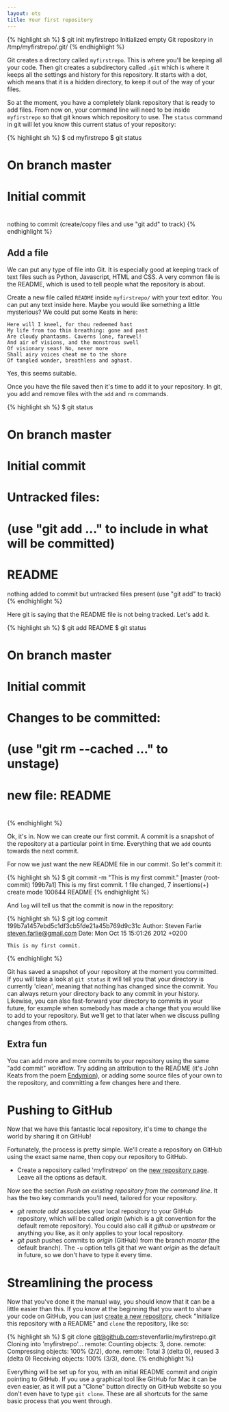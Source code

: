```yaml
---
layout: ots
title: Your first repository
---
```



{% highlight sh %}
$ git init myfirstrepo
Initialized empty Git repository in /tmp/myfirstrepo/.git/
{% endhighlight %}

Git creates a directory called `myfirstrepo`. This is where you'll be keeping all
your code. Then git creates a subdirectory called `.git` which is where it keeps
all the settings and history for this repository. It starts with a dot, which means
that it is a hidden directory, to keep it out of the way of your files.

So at the moment, you have a completely blank repository that is ready to add
files. From now on, your command line will need to be inside `myfirstrepo` so
that git knows which repository to use. The `status` command in git will let you
know this current status of your repository:

{% highlight sh %}
$ cd myfirstrepo
$ git status
# On branch master
#
# Initial commit
#
nothing to commit (create/copy files and use "git add" to track)
{% endhighlight %}

## Add a file

We can put any type of file into Git. It is especially good at keeping track of
text files such as Python, Javascript, HTML and CSS. A very common file is the
README, which is used to tell people what the repository is about.

Create a new file called `README` inside `myfirstrepo/` with your text editor.
You can put any text inside here. Maybe you would like something a little
mysterious? We could put some Keats in here:

    Here will I kneel, for thou redeemed hast
    My life from too thin breathing: gone and past
    Are cloudy phantasms. Caverns lone, farewel!
    And air of visions, and the monstrous swell
    Of visionary seas! No, never more
    Shall airy voices cheat me to the shore
    Of tangled wonder, breathless and aghast.

Yes, this seems suitable.

Once you have the file saved then it's time to add it to your repository. In
git, you add and remove files with the `add` and `rm` commands.

{% highlight sh %}
$ git status
# On branch master
#
# Initial commit
#
# Untracked files:
#   (use "git add <file>..." to include in what will be committed)
#
#	README
nothing added to commit but untracked files present (use "git add" to track)
{% endhighlight %}

Here git is saying that the README file is not being tracked. Let's add it.

{% highlight sh %}
$ git add README
$ git status
# On branch master
#
# Initial commit
#
# Changes to be committed:
#   (use "git rm --cached <file>..." to unstage)
#
#	new file:   README
#
{% endhighlight %}

Ok, it's in. Now we can create our first commit. A commit is a snapshot of the
repository at a particular point in time. Everything that we `add` counts
towards the next commit.

For now we just want the new README file in our commit. So let's commit it:

{% highlight sh %}
$ git commit -m "This is my first commit."
[master (root-commit) 199b7a1] This is my first commit.
 1 file changed, 7 insertions(+)
 create mode 100644 README
{% endhighlight %}

And `log` will tell us that the commit is now in the repository:

{% highlight sh %}
$ git log
commit 199b7a1457ebd5c1df3cb5fde21a45b769d9c31c
Author: Steven Farlie <steven.farlie@gmail.com>
Date:   Mon Oct 15 15:01:26 2012 +0200

    This is my first commit.
{% endhighlight %}

Git has saved a snapshot of your repository at the moment you committed. If you
will take a look at `git status` it will tell you that your directory is
currently 'clean', meaning that nothing has changed since the commit. You can
always return your directory back to any commit in your history. Likewise, you
can also fast-forward your directory to commits in your future, for example when
somebody has made a change that you would like to add to your repository. But
we'll get to that later when we discuss pulling changes from others.

## Extra fun

You can add more and more commits to your repository using the same "add commit"
workflow. Try adding an attribution to the README (it's John Keats from the poem
[Endymion](http://www.gutenberg.org/ebooks/24280)), or adding some source files
of your own to the repository, and committing a few changes here and there.

# Pushing to GitHub

Now that we have this fantastic local repository, it's time to change the world
by sharing it on GitHub!

Fortunately, the process is pretty simple. We'll create a repository on GitHub
using the exact same name, then copy our repository to GitHub.

* Create a repository called 'myfirstrepo' on the [new repository
  page](https://github.com/new). Leave all the options as default.

Now see the section *Push an existing repository from the command line*. It
has the two key commands you'll need, tailored for your repository.

* *git remote add* associates your local repository to your GitHub repository,
  which will be called _origin_ (which is a git convention for the default
  remote repository). You could also call it _github_ or _upstream_ or anything
  you like, as it only applies to your local repository.
* *git push* pushes commits to _origin_ (GitHub) from the branch _master_ (the
  default branch). The `-u` option tells git that we want _origin_ as the
  default in future, so we don't have to type it every time.

# Streamlining the process

Now that you've done it the manual way, you should know that it can be a little
easier than this. If you know at the beginning that you want to share your code
on GitHub, you can just [create a new repository](https://github.com/new), check
"Initialize this repository with a README" and `clone` the repository, like so:

{% highlight sh %}
$ git clone git@github.com:stevenfarlie/myfirstrepo.git
Cloning into 'myfirstrepo'...
remote: Counting objects: 3, done.
remote: Compressing objects: 100% (2/2), done.
remote: Total 3 (delta 0), reused 3 (delta 0)
Receiving objects: 100% (3/3), done.
{% endhighlight %}

Everything will be set up for you, with an initial README commit and _origin_
pointing to GitHub. If you use a graphical tool like GitHub for Mac it can be
even easier, as it will put a "Clone" button directly on GitHub website so you
don't even have to type `git clone`. These are all shortcuts for the same basic
process that you went through.
